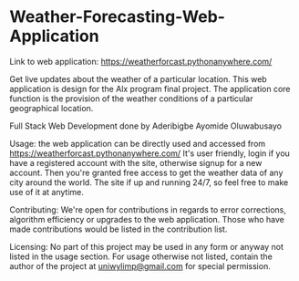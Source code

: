 # Weather-Forecasting-Web-Application

Link to web application: https://weatherforcast.pythonanywhere.com/

Get live updates about the weather of a particular location. This web application is design for the Alx program final project. The application core function is the provision of the weather conditions of a particular geographical location.

Full Stack Web Development done by Aderibigbe Ayomide Oluwabusayo 

Usage: the web application can be directly used and accessed from https://weatherforcast.pythonanywhere.com/ It's user friendly, login if you have a registered account with the site, otherwise signup for a new account. Then you're granted free access to get the weather data of any city around the world. The site if up and running 24/7, so feel free to make use of it at anytime.

Contributing: We're open for contributions in regards to error corrections, algorithm efficiency or upgrades to the web application. Those who have made contributions would be listed in the contribution list.

Licensing: No part of this project may be used in any form or anyway not listed in the usage section. For usage otherwise not listed, contain the author of the project at uniwylimp@gmail.com for special permission.
